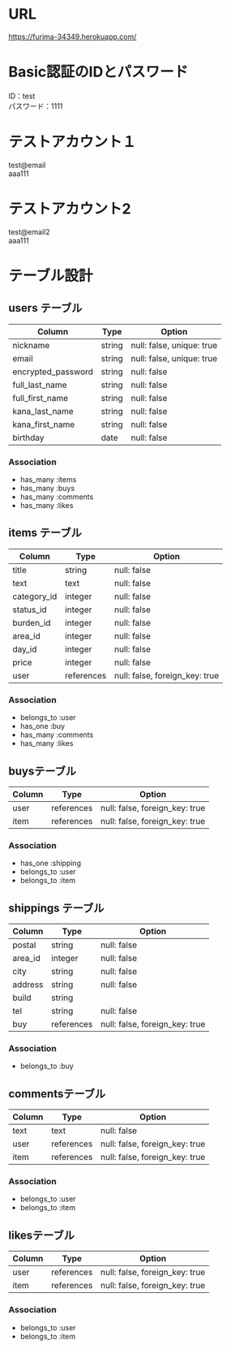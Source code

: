 # URL

https://furima-34349.herokuapp.com/

# Basic認証のIDとパスワード

ID：test<br>
パスワード：1111

# テストアカウント１

test@email<br>
aaa111

# テストアカウント2

test@email2<br>
aaa111

# テーブル設計

## users テーブル

| Column             | Type     | Option                    |
|------------------- | -------- | ------------------------- |
| nickname           | string   | null: false, unique: true |
| email              | string   | null: false, unique: true |
| encrypted_password | string   | null: false               |
| full_last_name     | string   | null: false               |
| full_first_name    | string   | null: false               |
| kana_last_name     | string   | null: false               |
| kana_first_name    | string   | null: false               |
| birthday           | date     | null: false               |

### Association

- has_many :items
- has_many :buys
- has_many :comments
- has_many :likes

## items テーブル

| Column      | Type       | Option                         |
| ----------- | ---------- | ------------------------------ |
| title       | string     | null: false                    |
| text        | text       | null: false                    |
| category_id | integer    | null: false                    |
| status_id   | integer    | null: false                    |
| burden_id   | integer    | null: false                    |
| area_id     | integer    | null: false                    |
| day_id      | integer    | null: false                    |
| price       | integer    | null: false                    |
| user        | references | null: false, foreign_key: true |

### Association

- belongs_to :user
- has_one    :buy
- has_many   :comments
- has_many   :likes

## buysテーブル

| Column        | Type       | Option                         |
| ------------- | ---------- | ------------------------------ |
| user          | references | null: false, foreign_key: true |
| item          | references | null: false, foreign_key: true |

### Association

- has_one :shipping
- belongs_to :user
- belongs_to :item

## shippings テーブル

| Column        | Type       | Option                         |
| ------------- | ---------- | ------------------------------ |
| postal        | string     | null: false                    |
| area_id       | integer    | null: false                    |
| city          | string     | null: false                    |
| address       | string     | null: false                    |
| build         | string     |                                |
| tel           | string     | null: false                    |
| buy           | references | null: false, foreign_key: true |

### Association

- belongs_to :buy

## commentsテーブル

| Column | Type      | Option                         |
| ------ | --------- | ------------------------------ |
| text   | text      | null: false                    |
| user   | references| null: false, foreign_key: true |
| item   | references| null: false, foreign_key: true |

### Association

- belongs_to :user
- belongs_to :item

## likesテーブル

| Column | Type       | Option                         |
| ------ | ---------- | ------------------------------ |
| user   | references | null: false, foreign_key: true |
| item   | references | null: false, foreign_key: true |

### Association

- belongs_to :user
- belongs_to :item
